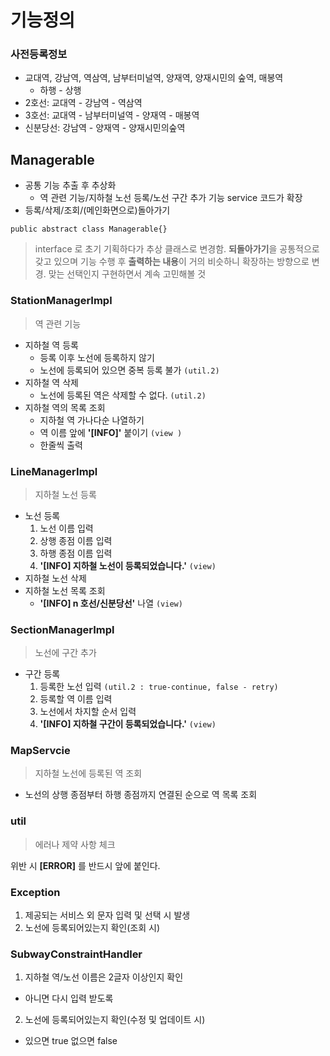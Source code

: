 # 기능정의
### 사전등록정보 
- 교대역, 강남역, 역삼역, 남부터미널역, 양재역, 양재시민의 숲역, 매봉역
  - 하행 - 상행
- 2호선: 교대역 - 강남역 - 역삼역
- 3호선: 교대역 - 남부터미널역 - 양재역 - 매봉역
- 신분당선: 강남역 - 양재역 - 양재시민의숲역

## Managerable
- 공통 기능 추출 후 추상화
  - 역 관련 기능/지하철 노선 등록/노선 구간 추가 기능 service 코드가 확장
- 등록/삭제/조회/(메인화면으로)돌아가기
```aidl
public abstract class Managerable{}
```
> interface 로 초기 기획하다가 추상 클래스로 변경함. 
> **되돌아가기**을 공통적으로 갖고 있으며 기능 수행 후 **출력하는 내용**이 거의 비슷하니 확장하는 방향으로 변경. 
> 맞는 선택인지 구현하면서 계속 고민해볼 것

### StationManagerImpl
> 역 관련 기능
- 지하철 역 등록
  - 등록 이후 노선에 등록하지 않기
  - 노선에 등록되어 있으면 중복 등록 불가 ```(util.2)```
- 지하철 역 삭제
  - 노선에 등록된 역은 삭제할 수 없다. ```(util.2)```
- 지하철 역의 목록 조회
  - 지하철 역 가나다순 나열하기
  - 역 이름 앞에 **'[INFO]'** 붙이기 ```(view )```
  - 한줄씩 출력

### LineManagerImpl
> 지하철 노선 등록
- 노선 등록
  1. 노선 이름 입력
  2. 상행 종점 이름 입력
  3. 하행 종점 이름 입력
  4. **'[INFO] 지하철 노선이 등록되었습니다.'** ```(view)```
- 지하철 노선 삭제
- 지하철 노선 목록 조회
    - **'[INFO] n 호선/신분당선'** 나열 ```(view)```

### SectionManagerImpl
> 노선에 구간 추가
- 구간 등록
  1. 등록한 노선 입력 ```(util.2 : true-continue, false - retry)```
  2. 등록할 역 이름 입력
  3. 노선에서 차지할 순서 입력
  4. **'[INFO] 지하철 구간이 등록되었습니다.'** ```(view)```

### MapServcie
> 지하철 노선에 등록된 역 조회
- 노선의 상행 종점부터 하행 종점까지 연결된 순으로 역 목록 조회



### util
> 에러나 제약 사항 체크

위반 시 **[ERROR]** 를 반드시 앞에 붙인다.

### Exception
1. 제공되는 서비스 외 문자 입력 및 선택 시 발생
2. 노선에 등록되어있는지 확인(조회 시)

### SubwayConstraintHandler
1. 지하철 역/노선 이름은 2글자 이상인지 확인
- 아니면 다시 입력 받도록
2. 노선에 등록되어있는지 확인(수정 및 업데이트 시)
- 있으면 true 없으면 false